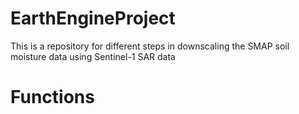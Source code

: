 # EarthEngineProject
This is a repository for different steps in downscaling the SMAP soil moisture data using Sentinel-1 SAR data

# Functions

